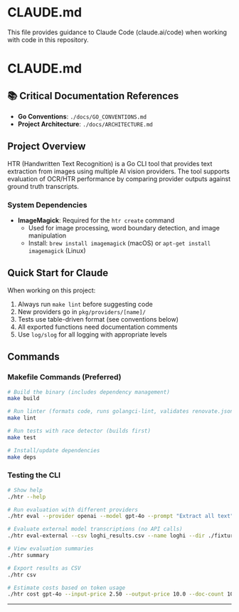 # CLAUDE.md

This file provides guidance to Claude Code (claude.ai/code) when working with code in this repository.

# CLAUDE.md

## 📚 Critical Documentation References
- **Go Conventions**: `./docs/GO_CONVENTIONS.md`
- **Project Architecture**: `./docs/ARCHITECTURE.md`

## Project Overview

HTR (Handwritten Text Recognition) is a Go CLI tool that provides text extraction from images using multiple AI vision providers. The tool supports evaluation of OCR/HTR performance by comparing provider outputs against ground truth transcripts.

### System Dependencies

- **ImageMagick**: Required for the `htr create` command
  - Used for image processing, word boundary detection, and image manipulation
  - Install: `brew install imagemagick` (macOS) or `apt-get install imagemagick` (Linux)

## Quick Start for Claude

When working on this project:
1. Always run `make lint` before suggesting code
2. New providers go in `pkg/providers/[name]/`
3. Tests use table-driven format (see conventions below)
4. All exported functions need documentation comments
5. Use `log/slog` for all logging with appropriate levels

## Commands

### Makefile Commands (Preferred)
```bash
# Build the binary (includes dependency management)
make build

# Run linter (formats code, runs golangci-lint, validates renovate.json5)
make lint

# Run tests with race detector (builds first)
make test

# Install/update dependencies
make deps
```

### Testing the CLI
```bash
# Show help
./htr --help

# Run evaluation with different providers
./htr eval --provider openai --model gpt-4o --prompt "Extract all text" --csv fixtures/images.csv --dir ./test-images

# Evaluate external model transcriptions (no API calls)
./htr eval-external --csv loghi_results.csv --name loghi --dir ./fixtures

# View evaluation summaries
./htr summary

# Export results as CSV
./htr csv

# Estimate costs based on token usage
./htr cost gpt-4o --input-price 2.50 --output-price 10.0 --doc-count 1000
```

---

